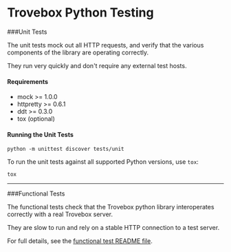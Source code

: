 Trovebox Python Testing
=======================

###Unit Tests

The unit tests mock out all HTTP requests, and verify that the various
components of the library are operating correctly.

They run very quickly and don't require any external test hosts.

<a name="requirements"></a>
#### Requirements
 * mock >= 1.0.0
 * httpretty >= 0.6.1
 * ddt >= 0.3.0
 * tox (optional)

#### Running the Unit Tests

    python -m unittest discover tests/unit

To run the unit tests against all supported Python versions, use ```tox```:

    tox

----------------------------------------

###Functional Tests

The functional tests check that the Trovebox python library interoperates
correctly with a real Trovebox server.

They are slow to run and rely on a stable HTTP connection to a test server.

For full details, see the [functional test README file](functional/README.markdown).
